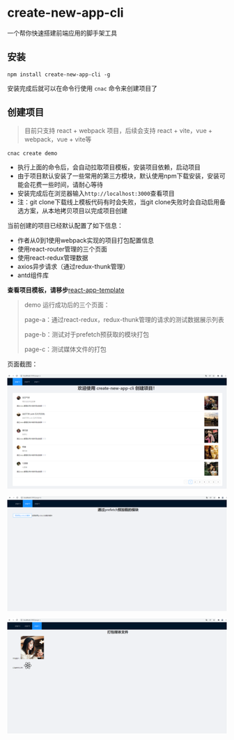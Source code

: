 # create-new-app-cli
一个帮你快速搭建前端应用的脚手架工具

## 安装
```
npm install create-new-app-cli -g
```
安装完成后就可以在命令行使用 ```cnac``` 命令来创建项目了

## 创建项目
> 目前只支持 react + webpack 项目，后续会支持 react + vite，vue + webpack，vue + vite等
```
cnac create demo
```
+ 执行上面的命令后，会自动拉取项目模板，安装项目依赖，启动项目
+ 由于项目默认安装了一些常用的第三方模块，默认使用npm下载安装，安装可能会花费一些时间，请耐心等待
+ 安装完成后在浏览器输入```http://localhost:3000```查看项目
+ 注：git clone下载线上模板代码有时会失败，当git clone失败时会自动启用备选方案，从本地拷贝项目以完成项目创建

当前创建的项目已经默认配置了如下信息：
+ 作者从0到1使用webpack实现的项目打包配置信息
+ 使用react-router管理的三个页面
+ 使用react-redux管理数据
+ axios异步请求（通过redux-thunk管理）
+ antd组件库



**查看项目模板，请移步**[react-app-template](https://github.com/code2nd/create-new-app-cli)



> demo 运行成功后的三个页面：
>
> page-a：通过react-redux，redux-thunk管理的请求的测试数据展示列表
>
> page-b：测试对于prefetch预获取的模块打包
>
> page-c：测试媒体文件的打包

 页面截图：

 ![page-a](./files/pics/page-a.png)

 ![page-b](./files/pics/page-b.png)

 ![page-c](./files/pics/page-c.png)
